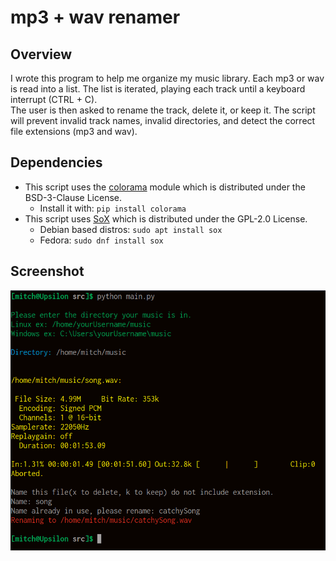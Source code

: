 
# mp3 + wav renamer

## Overview
I wrote this program to help me organize my music library.
Each mp3 or wav is read into a list. The list is iterated, playing each track until a keyboard interrupt (CTRL + C).  
The user is then asked to rename the track, delete it, or keep it.
The script will prevent invalid track names, invalid directories, and detect the correct file extensions (mp3 and wav).

## Dependencies
* This script uses the [colorama](https://github.com/tartley/colorama) module which is distributed under the BSD-3-Clause License.   
    * Install it with: `pip install colorama`
* This script uses [SoX](https://github.com/chirlu/sox) which is distributed under the GPL-2.0 License.
    * Debian based distros: `sudo apt install sox`  
    * Fedora: `sudo dnf install sox`

## Screenshot 
<img src="./screenshots/screen1.png" width="700" />
